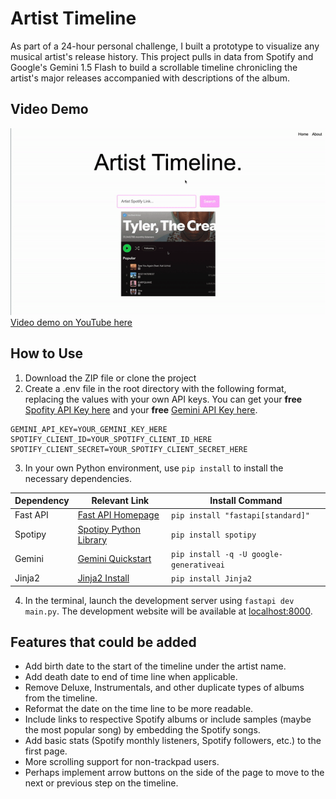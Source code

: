 # Artist Timeline
As part of a 24-hour personal challenge, I built a prototype to visualize any musical artist's release history. This project pulls in data from Spotify and Google's Gemini 1.5 Flash to build a scrollable timeline chronicling the artist's major releases accompanied with descriptions of the album.

## Video Demo
![Image](ArtistTimelineDemo.gif)\
[Video demo on YouTube here](https://www.youtube.com/watch?v=yEMMuYagO4Q)

## How to Use
1. Download the ZIP file or clone the project
2. Create a .env file in the root directory with the following format, replacing the values with your own API keys. You can get your **free** [Spofity API Key here](https://developer.spotify.com/dashboard) and your **free** [Gemini API Key here](https://aistudio.google.com/app/u/1/apikey).
```
GEMINI_API_KEY=YOUR_GEMINI_KEY_HERE
SPOTIFY_CLIENT_ID=YOUR_SPOTIFY_CLIENT_ID_HERE
SPOTIFY_CLIENT_SECRET=YOUR_SPOTIFY_CLIENT_SECRET_HERE
```

3. In your own Python environment, use `pip install` to install the necessary dependencies.

| Dependency | Relevant Link | Install Command |
| ------------- | ---------- | ------------------ |
| Fast API | [Fast API Homepage](https://fastapi.tiangolo.com/) | `pip install "fastapi[standard]"` |
| Spotipy | [Spotipy Python Library](https://pypi.org/project/spotipy/#documentation) | `pip install spotipy` |
| Gemini | [Gemini Quickstart](https://ai.google.dev/gemini-api/docs/quickstart?authuser=1&lang=python) |`pip install -q -U google-generativeai` |
| Jinja2 | [Jinja2 Install](https://jinja.palletsprojects.com/en/3.1.x/intro/#installation) | `pip install Jinja2`|

4. In the terminal, launch the development server using `fastapi dev main.py`. The development website will be available at [localhost:8000](http://localhost:8000/).

## Features that could be added
- Add birth date to the start of the timeline under the artist name.
- Add death date to end of time line when applicable.
- Remove Deluxe, Instrumentals, and other duplicate types of albums from the timeline.
- Reformat the date on the time line to be more readable.
- Include links to respective Spotify albums or include samples (maybe the most popular song) by embedding the Spotify songs. 
- Add basic stats (Spotify monthly listeners, Spotify followers, etc.) to the first page.
- More scrolling support for non-trackpad users.
- Perhaps implement arrow buttons on the side of the page to move to the next or previous step on the timeline.

